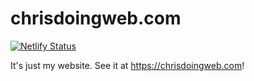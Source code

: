 chrisdoingweb.com
=================

[![Netlify Status](https://api.netlify.com/api/v1/badges/bef43d0a-728d-4d02-a3e4-3387e3b604db/deploy-status)](https://app.netlify.com/sites/blissful-lalande-5af8e9/deploys)

It's just my website. See it at https://chrisdoingweb.com!
